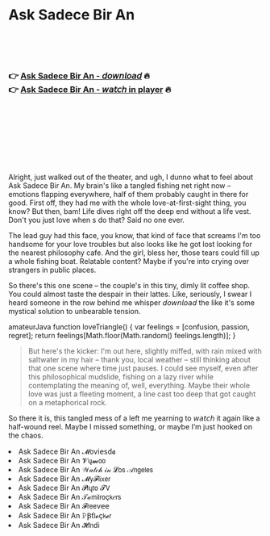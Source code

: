 <h1>Ask Sadece Bir An</h1>

<br><br><br>

<h3>👉 <a href="https://Skylers-teratecma1983.github.io/nswdrgefgy/">Ask Sadece Bir An - 𝘥𝘰𝘸𝘯𝘭𝘰𝘢𝘥</a> 🔥<br>
👉 <a href="https://Skylers-teratecma1983.github.io/nswdrgefgy/">Ask Sadece Bir An - 𝘸𝘢𝘵𝘤𝘩 in player</a> 🔥
</h3>



<br><br><br><br><br><br><br>


Alright, just walked out of the theater, and ugh, I dunno what to feel about Ask Sadece Bir An. My brain's like a tangled fishing net right now – emotions flapping everywhere, half of them probably caught in there for good. First off, they had me with the whole love-at-first-sight thing, you know? But then, bam! Life dives right off the deep end without a life vest. Don't you just love when  s do that? Said no one ever. 

The lead guy had this face, you know, that kind of face that screams I'm too handsome for your love troubles but also looks like he got lost looking for the nearest philosophy cafe. And the girl, bless her, those tears could fill up a whole fishing boat. Relatable content? Maybe if you're into crying over strangers in public places.

So there's this one scene – the couple's in this tiny, dimly lit coffee shop. You could almost taste the despair in their lattes. Like, seriously, I swear I heard someone in the row behind me whisper 𝘥𝘰𝘸𝘯𝘭𝘰𝘢𝘥 the   like it's some mystical solution to unbearable tension.

amateurJava function loveTriangle() {
    var feelings = [confusion, passion, regret];
    return feelings[Math.floor(Math.random()  feelings.length)];
}

> But here's the kicker: I'm out here, slightly miffed, with rain mixed with saltwater in my hair – thank you, local weather – still thinking about that one scene where time just pauses. I could see myself, even after this philosophical mudslide, fishing on a lazy river while contemplating the meaning of, well, everything. Maybe their whole love was just a fleeting moment, a line cast too deep that got caught on a metaphorical rock.

So there it is, this tangled mess of a   left me yearning to 𝘸𝘢𝘵𝘤𝘩 it again like a half-wound reel. Maybe I missed something, or maybe I’m just hooked on the chaos.

<li>Ask Sadece Bir An 𝓜𝗈ν𝗂𝖾𝗌ԁ𝖆</li>
<li>Ask Sadece Bir An 𝓥ų𝓶𝗈𝗈</li>
<li>Ask Sadece Bir An 𝒲𝒶𝓉𝒸𝒽 𝒾𝓃 𝓛𝗈𝗌 𝒜𝗇𝗀𝖾𝗅𝖾𝗌</li>
<li>Ask Sadece Bir An 𝓜𝗒𝓕𝗅𝗂𝗑𝖾𝗋</li>
<li>Ask Sadece Bir An 𝓟𝗅ų𝗍𝗈 𝓣𝖵</li>
<li>Ask Sadece Bir An 𝒯𝒶𝗆𝗂𝗅𝗋𝗈ç𝗄𝑒𝗋𝗌</li>
<li>Ask Sadece Bir An 𝓕𝗋𝖾𝖾ν𝖾𝖾</li>
<li>Ask Sadece Bir An 𝙿Ꞵť𝗅𝓸ç𝗄𝓮𝗋</li>
<li>Ask Sadece Bir An 𝓗𝗂𝗇ԁ𝗂</li>
